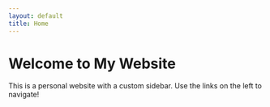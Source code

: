 ```yaml
---
layout: default
title: Home
---
```


# Welcome to My Website

This is a personal website with a custom sidebar. Use the links on the left to navigate!
